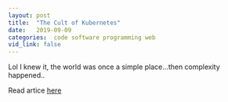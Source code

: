 ```yaml
---
layout: post
title:  "The Cult of Kubernetes"
date:   2019-09-09
categories:  code software programming web
vid_link: false
---
```


Lol I knew it, the world was once a simple place...then complexity happened..

Read artice [here]

[here]: //christine.website/blog/the-cult-of-kubernetes-2019-09-07